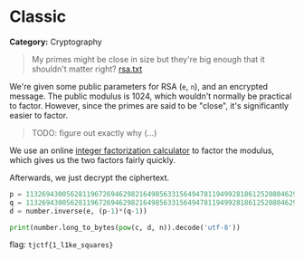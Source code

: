 # Classic
**Category:** Cryptography
> My primes might be close in size but they're big enough that it shouldn't matter right? [rsa.txt](https://static.tjctf.org/6bd24f59c2861c8f62358d17d677812bc079876f6951c22d13f396bbf1059cca_rsa.txt)

We're given some public parameters for RSA (`e`, `n`), and an encrypted message.
The public modulus is 1024, which wouldn't normally be practical to factor.
However, since the primes are said to be "close", it's significantly easier to
factor.

> TODO: figure out exactly why (...)

We use an online [integer factorization
calculator](https://www.alpertron.com.ar/ECM.HTM) to factor the modulus, which
gives us the two factors fairly quickly.

Afterwards, we just decrypt the ciphertext.

```python
p = 11326943005628119672694629821649856331564947811949928186125208046290130000912120768861173564277210907403841603312764378561200102283658817695884193223692869
q = 11326943005628119672694629821649856331564947811949928186125208046290130000912216246378177299696220728414241927034282796937320547048361486068608744598351187
d = number.inverse(e, (p-1)*(q-1))

print(number.long_to_bytes(pow(c, d, n)).decode('utf-8'))
```

flag: `tjctf{1_l1ke_squares}`
